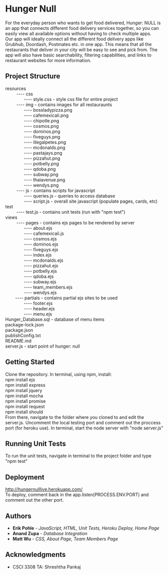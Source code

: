 # Hunger Null

For the everyday person who wants to get food delivered, Hunger: NULL is an app that connects different food delivery services together, so you can easily view all available options without having to check multiple apps.
<br>
Our app will ideally connect all the different food delivery apps like Grubhub, Doordash, Postmates etc. in one app. This means that all the restaurants that deliver in your city will be easy to see and pick from. The app will also have basic searchability, filtering capabilities, and links to restaurant websites for more information.

## Project Structure
resources <br>
&nbsp;&nbsp;&nbsp;&nbsp;&nbsp;&nbsp;&nbsp;&nbsp;    ---- css <br>
&nbsp;&nbsp;&nbsp;&nbsp;&nbsp;&nbsp;&nbsp;&nbsp;&nbsp;&nbsp;&nbsp;&nbsp;&nbsp;&nbsp;           ---- style.css - style css file for entire project <br>
&nbsp;&nbsp;&nbsp;&nbsp;&nbsp;&nbsp;&nbsp;&nbsp;    ---- img - contains images for all restauraunts <br>
&nbsp;&nbsp;&nbsp;&nbsp;&nbsp;&nbsp;&nbsp;&nbsp;&nbsp;&nbsp;&nbsp;&nbsp;&nbsp;&nbsp;         ---- bossladypizza.png  <br>
&nbsp;&nbsp;&nbsp;&nbsp;&nbsp;&nbsp;&nbsp;&nbsp;&nbsp;&nbsp;&nbsp;&nbsp;&nbsp;&nbsp;          ---- cafemexicali.png <br>
&nbsp;&nbsp;&nbsp;&nbsp;&nbsp;&nbsp;&nbsp;&nbsp;&nbsp;&nbsp;&nbsp;&nbsp;&nbsp;&nbsp;           ---- chipotle.png <br>
&nbsp;&nbsp;&nbsp;&nbsp;&nbsp;&nbsp;&nbsp;&nbsp;&nbsp;&nbsp;&nbsp;&nbsp;&nbsp;&nbsp;         ---- cosmos.png <br>
&nbsp;&nbsp;&nbsp;&nbsp;&nbsp;&nbsp;&nbsp;&nbsp;&nbsp;&nbsp;&nbsp;&nbsp;&nbsp;&nbsp;          ---- dominos.png <br>
&nbsp;&nbsp;&nbsp;&nbsp;&nbsp;&nbsp;&nbsp;&nbsp;&nbsp;&nbsp;&nbsp;&nbsp;&nbsp;&nbsp;         ---- fiveguys.png <br>
&nbsp;&nbsp;&nbsp;&nbsp;&nbsp;&nbsp;&nbsp;&nbsp;&nbsp;&nbsp;&nbsp;&nbsp;&nbsp;&nbsp;        ---- illegalpetes.png <br>
&nbsp;&nbsp;&nbsp;&nbsp;&nbsp;&nbsp;&nbsp;&nbsp;&nbsp;&nbsp;&nbsp;&nbsp;&nbsp;&nbsp;         ---- mcdonalds.png <br>
&nbsp;&nbsp;&nbsp;&nbsp;&nbsp;&nbsp;&nbsp;&nbsp;&nbsp;&nbsp;&nbsp;&nbsp;&nbsp;&nbsp;        ---- pastajays.png <br>
&nbsp;&nbsp;&nbsp;&nbsp;&nbsp;&nbsp;&nbsp;&nbsp;&nbsp;&nbsp;&nbsp;&nbsp;&nbsp;&nbsp;      ---- pizzahut.png <br>
&nbsp;&nbsp;&nbsp;&nbsp;&nbsp;&nbsp;&nbsp;&nbsp;&nbsp;&nbsp;&nbsp;&nbsp;&nbsp;&nbsp;       ---- potbelly.png <br>
&nbsp;&nbsp;&nbsp;&nbsp;&nbsp;&nbsp;&nbsp;&nbsp;&nbsp;&nbsp;&nbsp;&nbsp;&nbsp;&nbsp;         ---- qdoba.png <br>
&nbsp;&nbsp;&nbsp;&nbsp;&nbsp;&nbsp;&nbsp;&nbsp;&nbsp;&nbsp;&nbsp;&nbsp;&nbsp;&nbsp;            ---- subway.png <br>
&nbsp;&nbsp;&nbsp;&nbsp;&nbsp;&nbsp;&nbsp;&nbsp;&nbsp;&nbsp;&nbsp;&nbsp;&nbsp;&nbsp;         ---- thaiavenue.png <br>
&nbsp;&nbsp;&nbsp;&nbsp;&nbsp;&nbsp;&nbsp;&nbsp;&nbsp;&nbsp;&nbsp;&nbsp;&nbsp;&nbsp;           ---- wendys.png <br>
&nbsp;&nbsp;&nbsp;&nbsp;&nbsp;&nbsp;&nbsp;&nbsp;    ---- js - contains scripts for javascript <br>
&nbsp;&nbsp;&nbsp;&nbsp;&nbsp;&nbsp;&nbsp;&nbsp;&nbsp;&nbsp;&nbsp;&nbsp;&nbsp;&nbsp;          ---- queries.js - queries to access database <br>
&nbsp;&nbsp;&nbsp;&nbsp;&nbsp;&nbsp;&nbsp;&nbsp;&nbsp;&nbsp;&nbsp;&nbsp;&nbsp;&nbsp;            ---- script.js - overall site javascript (populate pages, cards, etc) <br>
test <br>
&nbsp;&nbsp;&nbsp;&nbsp;&nbsp;&nbsp;&nbsp;&nbsp;    ---- test.js - contains unit tests (run with "npm test") <br>
views <br>
&nbsp;&nbsp;&nbsp;&nbsp;&nbsp;&nbsp;&nbsp;&nbsp;    ---- pages - contains ejs pages to be rendered by server <br>
&nbsp;&nbsp;&nbsp;&nbsp;&nbsp;&nbsp;&nbsp;&nbsp;&nbsp;&nbsp;&nbsp;&nbsp;&nbsp;&nbsp;           ---- about.ejs <br>
&nbsp;&nbsp;&nbsp;&nbsp;&nbsp;&nbsp;&nbsp;&nbsp;&nbsp;&nbsp;&nbsp;&nbsp;&nbsp;&nbsp;           ---- cafemexicali.js <br>
&nbsp;&nbsp;&nbsp;&nbsp;&nbsp;&nbsp;&nbsp;&nbsp;&nbsp;&nbsp;&nbsp;&nbsp;&nbsp;&nbsp;           ---- cosmos.ejs <br>
&nbsp;&nbsp;&nbsp;&nbsp;&nbsp;&nbsp;&nbsp;&nbsp;&nbsp;&nbsp;&nbsp;&nbsp;&nbsp;&nbsp;            ---- dominos.ejs <br>
&nbsp;&nbsp;&nbsp;&nbsp;&nbsp;&nbsp;&nbsp;&nbsp;&nbsp;&nbsp;&nbsp;&nbsp;&nbsp;&nbsp;            ---- fiveguys.ejs <br>
&nbsp;&nbsp;&nbsp;&nbsp;&nbsp;&nbsp;&nbsp;&nbsp;&nbsp;&nbsp;&nbsp;&nbsp;&nbsp;&nbsp;            ---- index.ejs <br>
&nbsp;&nbsp;&nbsp;&nbsp;&nbsp;&nbsp;&nbsp;&nbsp;&nbsp;&nbsp;&nbsp;&nbsp;&nbsp;&nbsp;            ---- mcdonalds.ejs <br>
&nbsp;&nbsp;&nbsp;&nbsp;&nbsp;&nbsp;&nbsp;&nbsp;&nbsp;&nbsp;&nbsp;&nbsp;&nbsp;&nbsp;           ---- pizzahut.ejs <br>
&nbsp;&nbsp;&nbsp;&nbsp;&nbsp;&nbsp;&nbsp;&nbsp;&nbsp;&nbsp;&nbsp;&nbsp;&nbsp;&nbsp;            ---- potbelly.ejs <br>
&nbsp;&nbsp;&nbsp;&nbsp;&nbsp;&nbsp;&nbsp;&nbsp;&nbsp;&nbsp;&nbsp;&nbsp;&nbsp;&nbsp;           ---- qdoba.ejs <br>
&nbsp;&nbsp;&nbsp;&nbsp;&nbsp;&nbsp;&nbsp;&nbsp;&nbsp;&nbsp;&nbsp;&nbsp;&nbsp;&nbsp;            ---- subway.ejs <br>
&nbsp;&nbsp;&nbsp;&nbsp;&nbsp;&nbsp;&nbsp;&nbsp;&nbsp;&nbsp;&nbsp;&nbsp;&nbsp;&nbsp;           ---- team_members.ejs <br>
&nbsp;&nbsp;&nbsp;&nbsp;&nbsp;&nbsp;&nbsp;&nbsp;&nbsp;&nbsp;&nbsp;&nbsp;&nbsp;&nbsp;            ---- wendys.ejs <br>
&nbsp;&nbsp;&nbsp;&nbsp;&nbsp;&nbsp;&nbsp;    ---- partials - contains partial ejs sites to be used <br>
&nbsp;&nbsp;&nbsp;&nbsp;&nbsp;&nbsp;&nbsp;&nbsp;&nbsp;&nbsp;&nbsp;&nbsp;&nbsp;&nbsp;            ---- footer.ejs <br>
&nbsp;&nbsp;&nbsp;&nbsp;&nbsp;&nbsp;&nbsp;&nbsp;&nbsp;&nbsp;&nbsp;&nbsp;&nbsp;&nbsp;           ---- header.ejs <br>
&nbsp;&nbsp;&nbsp;&nbsp;&nbsp;&nbsp;&nbsp;&nbsp;&nbsp;&nbsp;&nbsp;&nbsp;&nbsp;&nbsp;            ---- menu.ejs <br>
Hunger_Database.sql - database of menu items <br>
package-lock.json <br>
package.json <br>
publishConfig.txt <br>
README.md <br>
server.js - start point of hunger: null <br>


## Getting Started

Clone the repository. In terminal, using npm, install: <br>
npm install ejs
<br>
npm install express
<br>
npm install jquery
<br>
npm install mocha
<br>
npm install promise
<br>
npm install request
<br>
npm install should
<br>
From there, navigate to the folder where you cloned to and edit the server.js. Uncomment the local testing port and comment out the proccess port (for heroku use). In terminal, start the node server with "node server.js"

## Running Unit Tests

To run the unit tests, navigate in terminal to the project folder and type "npm test"

## Deployment

http://hungernulllive.herokuapp.com/
<br>
To deploy, comment back in the app.listen(PROCESS.ENV.PORT) and comment out the other port.

## Authors

* **Erik Pohle** - *JavaScript, HTML, Unit Tests, Heroku Deploy, Home Page*
* **Anand Zupa** - *Database Integration*
* **Matt Wu** - *CSS, About Page, Team Members Page*

## Acknowledgments

* CSCI 3308 TA: Shreshtha Pankaj

